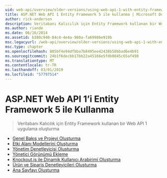 ```yaml
---
uid: web-api/overview/older-versions/using-web-api-1-with-entity-framework-5/index
title: ASP.NET Web API 1 Entity Framework 5 ile kullanma | Microsoft Docs
author: rick-anderson
description: Veritabanı Kalıcılık için Entity Framework kullanan bir Web API 1 uygulama oluşturma
ms.author: riande
ms.date: 06/16/2014
ms.assetid: b380c940-84c4-4e4a-980a-fa69986e919b
msc.legacyurl: /web-api/overview/older-versions/using-web-api-1-with-entity-framework-5
msc.type: chapter
ms.openlocfilehash: 805bf4e94dfbba7b8495ee42438b58bbad6e4b91
ms.sourcegitcommit: 24b1f6decbb17bb22a45166e5fdb0845c65af498
ms.translationtype: MT
ms.contentlocale: tr-TR
ms.lasthandoff: 03/01/2019
ms.locfileid: "57797514"
---
```

<a name="using-aspnet-web-api-1-with-entity-framework-5"></a>ASP.NET Web API 1’i Entity Framework 5 ile Kullanma
====================
> Veritabanı Kalıcılık için Entity Framework kullanan bir Web API 1 uygulama oluşturma


- [Genel Bakış ve Projeyi Oluşturma](using-web-api-with-entity-framework-part-1.md)
- [Etki Alanı Modellerini Oluşturma](using-web-api-with-entity-framework-part-2.md)
- [Yönetim Denetleyicisi Oluşturma](using-web-api-with-entity-framework-part-3.md)
- [Yönetici Görünümü Ekleme](using-web-api-with-entity-framework-part-4.md)
- [Knockout.js ile Dinamik Kullanıcı Arabirimi Oluşturma](using-web-api-with-entity-framework-part-5.md)
- [Ürün ve Sipariş Denetleyicileri Oluşturma](using-web-api-with-entity-framework-part-6.md)
- [Ana Sayfayı Oluşturma](using-web-api-with-entity-framework-part-7.md)
